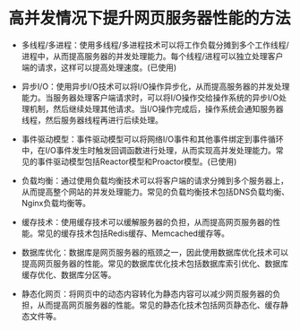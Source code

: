 # 高并发情况下提升网页服务器性能的方法
- 多线程/多进程：使用多线程/多进程技术可以将工作负载分摊到多个工作线程/进程中，从而提高服务器的并发处理能力。每个线程/进程可以独立处理客户端的请求，这样可以提高处理速度。(已使用)

- 异步I/O：使用异步I/O技术可以将I/O操作异步化，从而提高服务器的并发处理能力。当服务器处理客户端请求时，可以将I/O操作交给操作系统的异步I/O处理机制，然后继续处理其他请求。当I/O操作完成后，操作系统会通知服务器线程，然后服务器线程再进行后续处理。

- 事件驱动模型：事件驱动模型可以将网络I/O事件和其他事件绑定到事件循环中，在I/O事件发生时触发回调函数进行处理，从而实现高并发处理能力。常见的事件驱动模型包括Reactor模型和Proactor模型。(已使用)

- 负载均衡：通过使用负载均衡技术可以将客户端的请求分摊到多个服务器上，从而提高整个网站的并发处理能力。常见的负载均衡技术包括DNS负载均衡、Nginx负载均衡等。

- 缓存技术：使用缓存技术可以缓解服务器的负担，从而提高网页服务器的性能。常见的缓存技术包括Redis缓存、Memcached缓存等。

- 数据库优化：数据库是网页服务器的瓶颈之一，因此使用数据库优化技术可以提高网页服务器的性能。常见的数据库优化技术包括数据库索引优化、数据库缓存优化、数据库分区等。

- 静态化网页：将网页中的动态内容转化为静态内容可以减少网页服务器的负担，从而提高网页服务器的性能。常见的静态化技术包括网页静态化、缓存静态文件等。